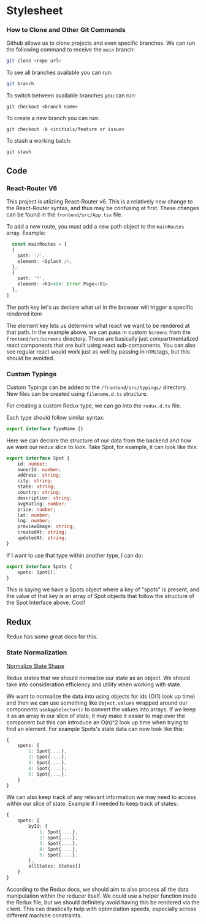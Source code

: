 # Stylesheet

### How to Clone and Other Git Commands

Github allows us to clone projects and even specific branches. We can run the following command to receive the `main` branch:

```sh
git clone <repo url>
```

To see all branches available you can run:

```sh
git branch
```

To switch between available branches you can run:

```
git checkout <branch name>
```

To create a new branch you can run:

```
git checkout -b <initials/feature or issue>
```

To stash a working batch:

```
git stash
```

## Code

### React-Router V6

This project is utiizling React-Router v6. This is a relatively new change to the React-Router syntax, and thus may be confusing at first. These changes can be found in the `frontend/src/App.tsx` file.

To add a new route, you must add a new path object to the `mainRoutes` array. Example:

```ts
  const mainRoutes = [
  {
    path: '/',
    element: <Splash />,
  },
  {
    path: '*',
    element: <h1>404: Error Page</h1>
  },
]
```

The path key let's us declare what url in the browser will trigger a specific rendered item

The element key lets us determine what react we want to be rendered at that path. In the example above, we can pass in custom `Screens` from the `frontend/src/screens` directory. These are basically just compartmentalized react components that are built using react sub-components. You can also see regular react would work just as well by passing in `HTML`tags, but this should be avoided.

### Custom Typings

Custom Typings can be added to the `/frontend/src/typings/` directory. New files can be created using `filename.d.ts` structure.

For creating a custom Redux type, we can go into the `redux.d.ts` file.

Each type should follow similar syntax:

```ts
export interface TypeName {}
```

Here we can declare the structure of our data from the backend and how we want our redux slice to look. Take Spot, for example, it can look like this:

```ts
export interface Spot {
    id: number;
    ownerId: number;
    address: string;
    city: string;
    state: string;
    country: string;
    description: string;
    avgRating: number;
    price: number;
    lat: number;
    lng: number;
    previewImage: string;
    createdAt: string;
    updatedAt: string;
}
```

If I want to use that type within another type, I can do:

```ts
export interface Spots {
    spots: Spot[];
}
```

This is saying we have a Spots object where a key of "spots" is present, and the value of that key is an array of Spot objects that follow the structure of the Spot Interface above. Cool!

## Redux

Redux has some great docs for this.

### State Normalization

[Normalize State Shape](https://redux.js.org/usage/structuring-reducers/normalizing-state-shape)

Redux states that we should normalize our state as an object. We should take into consideration efficiency and utility when working with state.

We want to normalize the data into using objects for ids (O(1) look up time) and then we can use something like `Object.values` wrapped around our components `useAppSelector()` to convert the values into arrays. If we keep it as an array in our slice of state, it may make it easier to map over the component but this can introduce an O(n)^2 look up time when trying to find an element. For example Spots's state data can now look like this:

```ts
{
    spots: {
        1: Spot{....},
        2: Spot{....},
        3: Spot{....},
        4: Spot{....},
        5: Spot{....},
    }
}

```

We can also keep track of any relevant information we may need to access within our slice of state. Example if I needed to keep track of states:

```ts
{
    spots: {
        byId: {
            1: Spot{....},
            2: Spot{....},
            3: Spot{....},
            4: Spot{....},
            5: Spot{....},
        },
        allStates: States[]
    }
}
```

According to the Redux docs, we should aim to also process all the data manipulation within the reducer itself. We could use a helper function insde the Redux file, but we should definitely avoid having this be rendered via the client. This can drastically help with optimization speeds, especially across different machine constraints.
